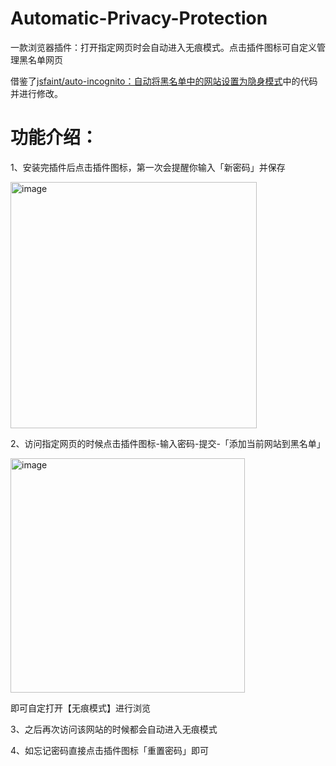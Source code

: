# Automatic-Privacy-Protection
一款浏览器插件：打开指定网页时会自动进入无痕模式。点击插件图标可自定义管理黑名单网页

借鉴了[jsfaint/auto-incognito：自动将黑名单中的网站设置为隐身模式](https://github.com/jsfaint/auto-incognito)中的代码并进行修改。

# 功能介绍：
1、安装完插件后点击插件图标，第一次会提醒你输入「新密码」并保存

<img width="394" alt="image" src="https://github.com/user-attachments/assets/4e8e318e-4ee8-4bed-8c68-fa2b77468642">

2、访问指定网页的时候点击插件图标-输入密码-提交-「添加当前网站到黑名单」

<img width="375" alt="image" src="https://github.com/user-attachments/assets/07d46006-e871-4dfd-b001-e5bc30017e1a">

即可自定打开【无痕模式】进行浏览

3、之后再次访问该网站的时候都会自动进入无痕模式

4、如忘记密码直接点击插件图标「重置密码」即可


